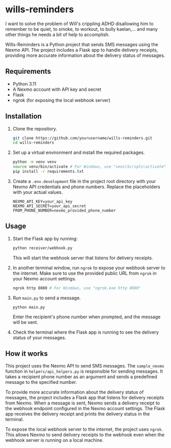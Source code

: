 # wills-reminders
I want to solve the problem of Will's crippling ADHD disallowing him to remember to be quiet, to smoke, to workout, to bully kaelan,... and many other things he needs a bit of help to accomplish.

Wills-Reminders is a Python project that sends SMS messages using the Nexmo API. The project includes a Flask app to handle delivery receipts, providing more accurate information about the delivery status of messages.

## Requirements

- Python 3.11
- A Nexmo account with API key and secret
- Flask
- ngrok (for exposing the local webhook server)

## Installation

1. Clone the repository.

    ```bash
    git clone https://github.com/yourusername/wills-reminders.git
    cd wills-reminders
    ```

2. Set up a virtual environment and install the required packages.

    ```bash
    python -m venv venv
    source venv/bin/activate # For Windows, use "venv\Scripts\activate"
    pip install -r requirements.txt
    ```

3. Create a `.env.development` file in the project root directory with your Nexmo API credentials and phone numbers. Replace the placeholders with your actual values.

    ```.env
    NEXMO_API_KEY=your_api_key
    NEXMO_API_SECRET=your_api_secret
    FROM_PHONE_NUMBER=nexmo_provided_phone_number
    ```

## Usage

1. Start the Flask app by running:

    ```bash
    python receiver/webhook.py
    ```

    This will start the webhook server that listens for delivery receipts.

2. In another terminal window, run `ngrok` to expose your webhook server to the internet. Make sure to use the provided public URL from `ngrok` in your Nexmo account settings.

    ```bash
    ngrok http 8080 # For Windows, use "ngrok.exe http 8080"
    ```

3. Run `main.py` to send a message.

    ```
    python main.py
    ```

    Enter the recipient's phone number when prompted, and the message will be sent.

4. Check the terminal where the Flask app is running to see the delivery status of your messages.

## How it works

This project uses the Nexmo API to send SMS messages. The `sample_nexmo` function in `helpers/api_helpers.py` is responsible for sending messages. It takes a recipient phone number as an argument and sends a predefined message to the specified number.

To provide more accurate information about the delivery status of messages, the project includes a Flask app that listens for delivery receipts from Nexmo. When a message is sent, Nexmo sends a delivery receipt to the webhook endpoint configured in the Nexmo account settings. The Flask app receives the delivery receipt and prints the delivery status in the terminal.

To expose the local webhook server to the internet, the project uses `ngrok`. This allows Nexmo to send delivery receipts to the webhook even when the webhook server is running on a local machine.
